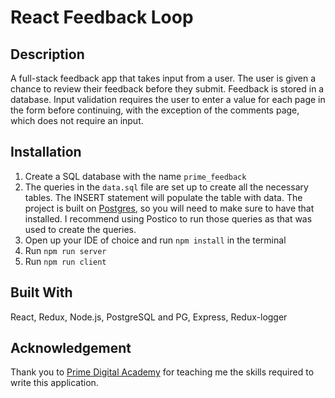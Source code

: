 # React Feedback Loop

## Description

A full-stack feedback app that takes input from a user.  The user is given a chance to review their feedback before they submit.  Feedback is stored in a database.  Input validation requires the user to enter a value for each page in the form before continuing, with the exception of the comments page, which does not require an input.

## Installation

1. Create a SQL database with the name `prime_feedback`
2. The queries in the `data.sql` file are set up to create all the necessary tables. The INSERT statement will populate the table with data. The project is built on [Postgres](https://www.postgresql.org/download/), so you will need to make sure to have that installed. I recommend using Postico to run those queries as that was used to create the queries.
3. Open up your IDE of choice and run `npm install` in the terminal
4. Run `npm run server`
5. Run `npm run client`
## Built With

 React, Redux, Node.js, PostgreSQL and PG, Express, Redux-logger

## Acknowledgement
Thank you to [Prime Digital Academy](www.primeacademy.io) for teaching me the skills required to write this application.
